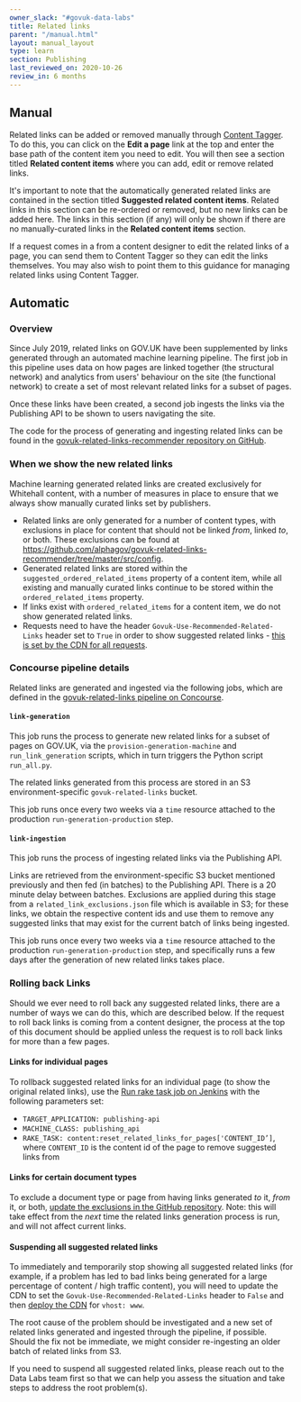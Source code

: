 ```yaml
---
owner_slack: "#govuk-data-labs"
title: Related links
parent: "/manual.html"
layout: manual_layout
type: learn
section: Publishing
last_reviewed_on: 2020-10-26
review_in: 6 months
---
```


## Manual

Related links can be added or removed manually through [Content Tagger][].
To do this, you can click on the **Edit a page** link at the top and enter the
base path of the content item you need to edit. You will then see a section
titled **Related content items** where you can add, edit or remove related links.

It's important to note that the automatically generated related links are
contained in the section titled **Suggested related content items**. Related
links in this section can be re-ordered or removed, but no new links can be
added here. The links in this section (if any) will only be shown if there are no
manually-curated links in the **Related content items** section.

If a request comes in a from a content designer to edit the related links of a
page, you can send them to Content Tagger so they can edit the links
themselves. You may also wish to point them to this guidance for managing related
links using Content Tagger.

[Content Tagger]: https://content-tagger.publishing.service.gov.uk

## Automatic

### Overview

Since July 2019, related links on GOV.UK have been supplemented by links generated through an automated machine learning pipeline. The first job in this pipeline uses data on how pages are linked together (the structural network) and analytics from users' behaviour on the site (the functional network) to create a set of most relevant related links for a subset of pages.

Once these links have been created, a second job ingests the links via the Publishing API to be shown to users navigating the site.

The code for the process of generating and ingesting related links can be found in the [govuk-related-links-recommender repository on GitHub](https://github.com/alphagov/govuk-related-links-recommender).

### When we show the new related links

Machine learning generated related links are created exclusively for Whitehall content, with a number of measures in place to ensure that we always show manually curated links set by publishers.

- Related links are only generated for a number of content types, with exclusions in place for content that should not be linked _from_, linked _to_, or both. These exclusions can be found at <https://github.com/alphagov/govuk-related-links-recommender/tree/master/src/config>.
- Generated related links are stored within the `suggested_ordered_related_items` property of a content item, while all existing and manually curated links continue to be stored within the `ordered_related_items` property.
- If links exist with `ordered_related_items` for a content item, we do not show generated related links.
- Requests need to have the header `Govuk-Use-Recommended-Related-Links` header set to `True` in order to show suggested related links - [this is set by the CDN for all requests](https://github.com/alphagov/govuk-cdn-config/blob/master/vcl_templates/www.vcl.erb#L242).

### Concourse pipeline details

Related links are generated and ingested via the following jobs, which are defined in the [govuk-related-links pipeline on Concourse](https://cd.gds-reliability.engineering/teams/govuk-tools/pipelines/govuk-related-links).

#### `link-generation`

This job runs the process to generate new related links for a subset of pages on GOV.UK, via the `provision-generation-machine` and `run_link_generation` scripts, which in turn triggers the Python script `run_all.py`.

The related links generated from this process are stored in an S3 environment-specific `govuk-related-links` bucket.

This job runs once every two weeks via a `time` resource attached to the production `run-generation-production` step.

#### `link-ingestion`

This job runs the process of ingesting related links via the Publishing API.

Links are retrieved from the environment-specific S3 bucket mentioned previously and then fed (in batches) to the Publishing API. There is a 20 minute delay between batches. Exclusions are applied during this stage from a `related_link_exclusions.json` file which is available in S3; for these links, we obtain the respective content ids and use them to remove any suggested links that may exist for the current batch of links being ingested.

This job runs once every two weeks via a `time` resource attached to the production `run-generation-production` step, and specifically runs a few days after the generation of new related links takes place.

### Rolling back Links

Should we ever need to roll back any suggested related links, there are a number of ways we can do this, which are described below. If the request to roll back links is coming from a content designer, the process at the top of this document should be applied unless the request is to roll back links for more than a few pages.

#### Links for individual pages

To rollback suggested related links for an individual page (to show the original related links), use the [Run rake task job on Jenkins](https://deploy.publishing.service.gov.uk/job/run-rake-task/) with the following parameters set:

- `TARGET_APPLICATION: publishing-api`
- `MACHINE_CLASS: publishing_api`
- `RAKE_TASK: content:reset_related_links_for_pages['CONTENT_ID’]`, where `CONTENT_ID` is the content id of the page to remove suggested links from

#### Links for certain document types

To exclude a document type or page from having links generated _to_ it, _from_ it, or both, [update the exclusions in the GitHub repository](https://github.com/alphagov/govuk-related-links-recommender/tree/master/src/config). Note: this will take effect from the _next_ time the related links generation process is run, and will not affect current links.

#### Suspending all suggested related links

To immediately and temporarily stop showing all suggested related links (for example, if a problem has led to bad links being generated for a large percentage of content / high traffic content), you will need to update the CDN to set the `Govuk-Use-Recommended-Related-Links` header to `False` and then [deploy the CDN](https://deploy.blue.production.govuk.digital/job/Deploy_CDN/) for `vhost: www`.

The root cause of the problem should be investigated and a new set of related links generated and ingested through the pipeline, if possible. Should the fix not be immediate, we might consider re-ingesting an older batch of related links from S3.

If you need to suspend all suggested related links, please reach out to the Data Labs team first so that we can help you assess the situation and take steps to address the root problem(s).
